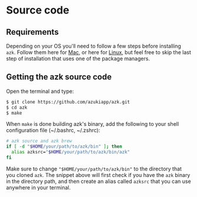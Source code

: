 # Source code

## Requirements

Depending on your OS you'll need to follow a few steps before installing `azk`. Follow them here for [Mac](mac_os_x.html), or here for [Linux](linux.html), but feel free to skip the last step of installation that uses one of the package managers.

## Getting the azk source code

Open the terminal and type:

```bash
$ git clone https://github.com/azukiapp/azk.git
$ cd azk
$ make
```

When `make` is done building azk's binary, add the following to your shell configuration file (~/.bashrc, ~/.zshrc):

```bash
# azk source and azk brew
if [ -d "$HOME/your/path/to/azk/bin" ]; then
  alias azksrc="$HOME/your/path/to/azk/bin/azk"
fi
```

Make sure to change `"$HOME/your/path/to/azk/bin"` to the directory that you cloned `azk`. The snippet above will first check if you have the `azk` binary in the directory path, and then create an alias called `azksrc` that you can use anywhere in your terminal.
